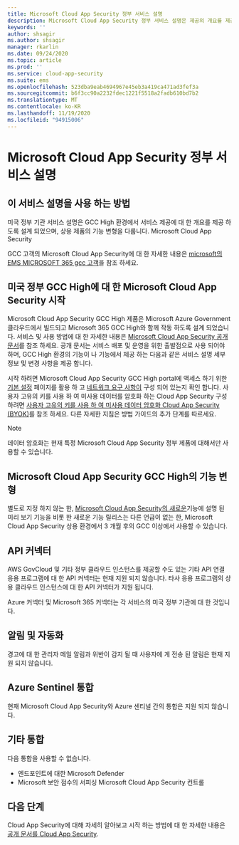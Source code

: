 ```yaml
---
title: Microsoft Cloud App Security 정부 서비스 설명
description: Microsoft Cloud App Security 정부 서비스 설명은 제공의 개요를 제공 하도록 설계 되었습니다.
keywords: ''
author: shsagir
ms.author: shsagir
manager: rkarlin
ms.date: 09/24/2020
ms.topic: article
ms.prod: ''
ms.service: cloud-app-security
ms.suite: ems
ms.openlocfilehash: 523dba9eab4694967e45eb3a419ca471ad3fef3a
ms.sourcegitcommit: b6f3cc90a2232fdec1221f5518a2fadb610bd7b2
ms.translationtype: MT
ms.contentlocale: ko-KR
ms.lasthandoff: 11/19/2020
ms.locfileid: "94915006"
---
```

# <a name="microsoft-cloud-app-security-government-service-description"></a>Microsoft Cloud App Security 정부 서비스 설명

## <a name="how-to-use-this-service-description"></a>이 서비스 설명을 사용 하는 방법

미국 정부 기관 서비스 설명은 GCC High 환경에서 서비스 제공에 대 한 개요를 제공 하도록 설계 되었으며, 상용 제품의 기능 변형을 다룹니다. Microsoft Cloud App Security

GCC 고객의 Microsoft Cloud App Security에 대 한 자세한 내용은 [microsoft의 EMS MICROSOFT 365 gcc 고객](ems-govt-service-description.md#ems-for-us-gcc-high-and-dod-customers)을 참조 하세요.

## <a name="getting-started-with-microsoft-cloud-app-security-for-us-government-gcc-high"></a>미국 정부 GCC High에 대 한 Microsoft Cloud App Security 시작

Microsoft Cloud App Security GCC High 제품은 Microsoft Azure Government 클라우드에서 빌드되고 Microsoft 365 GCC High와 함께 작동 하도록 설계 되었습니다. 서비스 및 사용 방법에 대 한 자세한 내용은 [Microsoft Cloud App Security 공개 문서](/cloud-app-security/)를 참조 하세요. 공개 문서는 서비스 배포 및 운영을 위한 출발점으로 사용 되어야 하며, GCC High 환경의 기능이 나 기능에서 제공 하는 다음과 같은 서비스 설명 세부 정보 및 변경 사항을 제공 합니다.

시작 하려면 Microsoft Cloud App Security GCC High portal에 액세스 하기 위한 [기본 설정](/cloud-app-security/general-setup) 페이지를 활용 하 고 [네트워크 요구 사항이](/cloud-app-security/network-requirements) 구성 되어 있는지 확인 합니다. 사용자 고유의 키를 사용 하 여 미사용 데이터를 암호화 하는 Cloud App Security 구성 하려면 [사용자 고유의 키를 사용 하 여 미사용 데이터 암호화 Cloud App Security (BYOK)](ems-cloud-app-security-govt-service-byok.md)를 참조 하세요. 다른 자세한 지침은 방법 가이드의 추가 단계를 따르세요.

> [!NOTE]
> 데이터 암호화는 현재 특정 Microsoft Cloud App Security 정부 제품에 대해서만 사용할 수 있습니다.

## <a name="feature-variations-in-microsoft-cloud-app-security-gcc-high"></a>Microsoft Cloud App Security GCC High의 기능 변형

별도로 지정 하지 않는 한, [Microsoft Cloud App Security의 새로운](/cloud-app-security/release-notes)기능에 설명 된 미리 보기 기능을 비롯 한 새로운 기능 릴리스는 다른 언급이 없는 한, Microsoft Cloud App Security 상용 환경에서 3 개월 후의 GCC 이상에서 사용할 수 있습니다.

## <a name="api-connector"></a>API 커넥터

AWS GovCloud 및 기타 정부 클라우드 인스턴스를 제공할 수도 있는 기타 API 연결 응용 프로그램에 대 한 API 커넥터는 현재 지원 되지 않습니다. 타사 응용 프로그램의 상용 클라우드 인스턴스에 대 한 API 커넥터가 지원 됩니다.

Azure 커넥터 및 Microsoft 365 커넥터는 각 서비스의 미국 정부 기관에 대 한 것입니다.

## <a name="notifications-and-automation"></a>알림 및 자동화

경고에 대 한 관리자 메일 알림과 위반이 감지 될 때 사용자에 게 전송 된 알림은 현재 지원 되지 않습니다.

## <a name="azure-sentinel-integration"></a>Azure Sentinel 통합

현재 Microsoft Cloud App Security와 Azure 센티널 간의 통합은 지원 되지 않습니다.

## <a name="other-integrations"></a>기타 통합

다음 통합을 사용할 수 없습니다.

- 엔드포인트에 대한 Microsoft Defender
- Microsoft 보안 점수의 서피싱 Microsoft Cloud App Security 컨트롤

## <a name="next-steps"></a>다음 단계

Cloud App Security에 대해 자세히 알아보고 시작 하는 방법에 대 한 자세한 내용은 [공개 문서를 Cloud App Security](/cloud-app-security/).